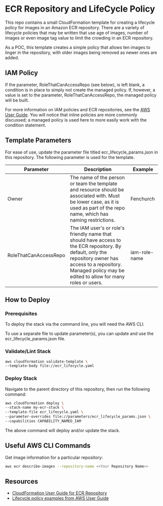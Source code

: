 # ECR Repository and LifeCycle Policy

This repo contains a small CloudFormation template for creating a lifecycle policy for images in an Amazon ECR repository. There are a variety of lifecycle policies that may be written that use age of images, number of images or even image tag value to limit the crowding in an ECR repository.

As a POC, this template creates a simple policy that allows ten images to linger in the repository, with older images being removed as newer ones are added.

## IAM Policy

If the parameter, RoleThatCanAccessRepo (see below), is left blank, a condition is in place to simply not create the managed policy. If, however, a value is set to the parameter, RoleThatCanAccessRepo, the managed policy will be built.

For more information on IAM policies and ECR repositories, see the [AWS User Guide](https://docs.aws.amazon.com/AmazonECR/latest/userguide/repository-policies.html). You will notice that inline policies are more commonly discussed; a managed policy is used here to more easily work with the condition statement.

## Template Parameters

For ease of use, update the parameter file titled ecr_lifecycle_params.json in this repository. The following parameter is used for the template.

|Parameter|Description|Example|
|------|------|-------|
|Owner|The name of the person or team the template and resource should be associated with. Must be lower case, as it is used as part of the repo name, which has naming restrictions.|Fenchurch|
|RoleThatCanAccessRepo|The IAM user's or role's friendly name that should have access to the ECR repository. By default, only the repository owner has access to a repository. Managed policy may be edited to allow for many roles or users.|iam-role-name|

## How to Deploy

### Prerequisites

To deploy the stack via the command line, you will need the AWS CLI.

To use a separate file to update parameter(s), you can update and use the ecr_lifecycle_params.json file.

### Validate/Lint Stack

```bash
aws cloudformation validate-template \
--template-body file://ecr_lifecycle.yaml
```

### Deploy Stack

Navigate to the parent directory of this repository, then run the following command:

```bash
aws cloudformation deploy \
--stack-name my-ecr-stack \
--template-file ecr_lifecycle.yaml \
--parameter-overrides file://parameters/ecr_lifecycle_params.json \
--capabilities CAPABILITY_NAMED_IAM
```

The above command will deploy and/or update the stack.

## Useful AWS CLI Commands

Get image information for a particular repository:

```bash
aws ecr describe-images --repository-name <<Your Repository Name>>
```

## Resources

* [CloudFormation User Guide for ECR Repository](https://docs.aws.amazon.com/AWSCloudFormation/latest/UserGuide/aws-resource-ecr-repository.html)
* [Lifecycle policy examples from AWS User Guide](https://docs.aws.amazon.com/AmazonECR/latest/userguide/lifecycle_policy_examples.html)